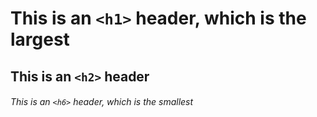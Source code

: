 #  This is an `<h1>` header, which is the largest
## This is an `<h2>` header
###### This is an `<h6>` header, which is the smallest
